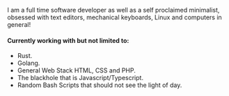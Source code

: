 I am a full time software developer as well as a self proclaimed minimalist, obsessed with text editors, mechanical keyboards, Linux and computers in general!

#### Currently working with but not limited to:
- Rust.
- Golang.
- General Web Stack HTML, CSS and PHP.
- The blackhole that is Javascript/Typescript.
- Random Bash Scripts that should not see the light of day.
